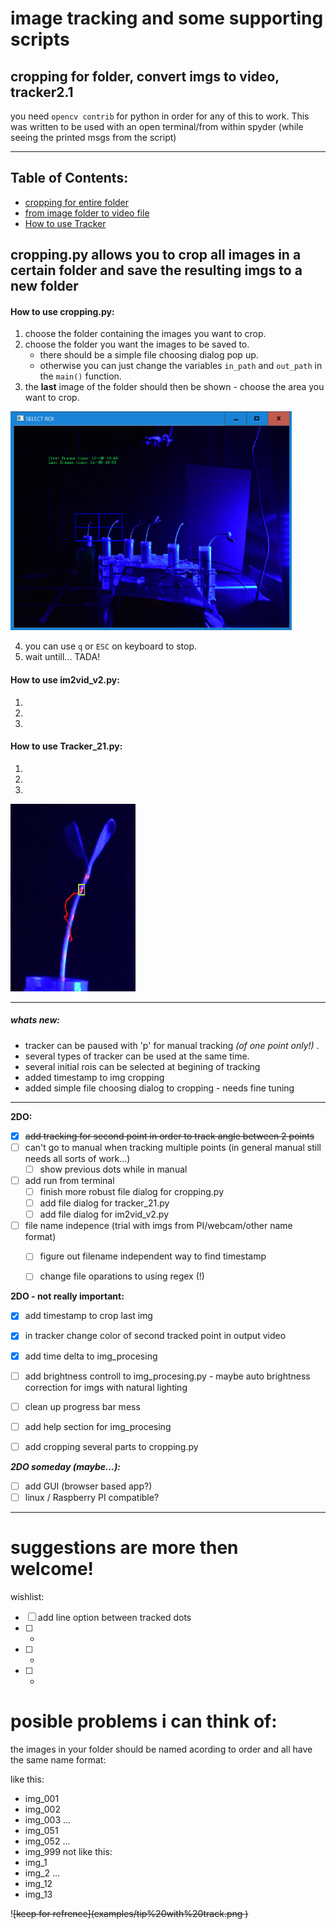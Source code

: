 # image tracking and some supporting scripts

cropping for folder, convert imgs to video, tracker2.1
------------
you need `opencv contrib` for python in order for any of this to work.
This was written to be used with an open terminal/from within spyder
(while seeing the printed msgs from the script)

------------


## Table of Contents:
- [cropping for entire folder](#how-to-use-croppingpy)
- [from image folder to video file](#how-to-use-im2vid_v2py)
- [How to use Tracker](#how-to-use-tracker_21py)

##  cropping.py allows you to crop all images in a certain folder and save the resulting imgs to a new folder
#### How to use cropping.py:
1. choose the folder containing the images you want to crop.
2. choose the folder you want the images to be saved to.
	 - there should be a simple file choosing dialog pop up.
	 - otherwise you can just change the variables `in_path` and `out_path` in the `main()` function.
3. the **last** image of the folder should then be shown - choose the area you want to crop.

<img src="examples/select_ROI_exmp.png" alt="tip_with_track" width="450" height="350">

4. you can use `q` or `ESC` on keyboard to stop.
5. wait untill... TADA!

#### How to use im2vid_v2.py:
1.
2.
3.

#### How to use Tracker_21.py:
1.
2.
3.

<img src="examples/tip%20with%20track.png" alt="tip_with_track" width="200" height="300">

------------

##### whats new:
* tracker can be paused with 'p' for manual tracking *(of one point only!)* .
* several types of tracker can be used at the same time.
* several initial rois can be selected at begining of tracking
* added timestamp to img cropping
* added simple file choosing dialog to cropping - needs fine tuning

------------
**2DO:**
- [X] ~~add tracking for second point in order to track angle between 2 points~~
- [ ] can't go to manual when tracking multiple points
	(in general manual still needs all sorts of work...)
	- [ ] show previous dots while in manual
- [ ] add run from terminal
	- [ ] finish more robust file dialog for cropping.py
	- [ ] add file dialog for tracker_21.py
	- [ ] add file dialog for im2vid_v2.py
- [ ] file name indepence (trial with imgs from PI/webcam/other name format)
	- [ ] figure out filename independent way to find timestamp
	- [ ] change file oparations to using regex (!)


**2DO - not really important:**
- [X] add timestamp to crop last img
- [X] in tracker change color of second tracked point in output video
- [X] add time delta to img_procesing
- [ ] add brightness controll to img_procesing.py - maybe auto brightness correction for imgs with natural lighting
- [ ] clean up progress bar mess
- [ ] add help section for img_procesing
- [ ] add cropping several parts to cropping.py



_**2DO someday (maybe...):**_
- [ ] add GUI (browser based app?)
- [ ] linux / Raspberry PI compatible?

------------
# suggestions are more then welcome!

wishlist:
- [ ] add line option between tracked dots
- [ ] -
- [ ] -
- [ ] -


# posible problems i can think of:
the images in your folder should be named acording to order and all have the same name format:

like this:
- img_001
- img_002
- img_003
...
- img_051
- img_052
...
- img_999
not like this:
- img_1
- img_2
...
- img_12
- img_13

!<del this>[keep for refrence](examples/tip%20with%20track.png <and this>)
